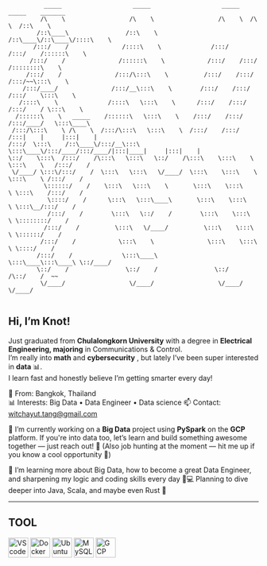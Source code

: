 ```
          _____                    _____                    _____    _____    _______         
         /\    \                  /\    \                  /\    \  /\    \  /::\    \        
        /::\____\                /::\    \                /::\____\/::\____\/::::\    \       
       /:::/    /               /::::\    \              /:::/    /:::/    /::::::\    \      
      /:::/    /               /::::::\    \            /:::/    /:::/    /::::::::\    \     
     /:::/    /               /:::/\:::\    \          /:::/    /:::/    /:::/~~\:::\    \    
    /:::/____/               /:::/__\:::\    \        /:::/    /:::/    /:::/    \:::\    \   
   /::::\    \              /::::\   \:::\    \      /:::/    /:::/    /:::/    / \:::\    \  
  /::::::\    \   _____    /::::::\   \:::\    \    /:::/    /:::/    /:::/____/   \:::\____\ 
 /:::/\:::\    \ /\    \  /:::/\:::\   \:::\    \  /:::/    /:::/    /:::|    |     |:::|    |
/:::/  \:::\    /::\____\/:::/__\:::\   \:::\____\/:::/____/:::/____/|:::|____|     |:::|    |
\::/    \:::\  /:::/    /\:::\   \:::\   \::/    /\:::\    \:::\    \ \:::\    \   /:::/    / 
 \/____/ \:::\/:::/    /  \:::\   \:::\   \/____/  \:::\    \:::\    \ \:::\    \ /:::/    /  
          \::::::/    /    \:::\   \:::\    \       \:::\    \:::\    \ \:::\    /:::/    /   
           \::::/    /      \:::\   \:::\____\       \:::\    \:::\    \ \:::\__/:::/    /    
           /:::/    /        \:::\   \::/    /        \:::\    \:::\    \ \::::::::/    /     
          /:::/    /          \:::\   \/____/          \:::\    \:::\    \ \::::::/    /      
         /:::/    /            \:::\    \               \:::\    \:::\    \ \::::/    /       
        /:::/    /              \:::\____\               \:::\____\:::\____\ \::/____/        
        \::/    /                \::/    /                \::/    /\::/    /  ~~              
         \/____/                  \/____/                  \/____/  \/____/                   
                                                                                              
```
## Hi, I’m Knot!  
Just graduated from **Chulalongkorn University** with a degree in **Electrical Engineering, majoring** in Communications & Control.  
I’m really into **math**  and **cybersecurity** , but lately I’ve been super interested in **data** 📊.  
I learn fast and honestly believe I’m getting smarter every day!

📍 From: Bangkok, Thailand  
📊 Interests: Big Data • Data Engineer • Data science
📫 Contact: witchayut.tang@gmail.com

🔭 I’m currently working on a **Big Data** project using **PySpark** on the **GCP** platform.
If you're into data too, let’s learn and build something awesome together — just reach out! 🙌
(Also job hunting at the moment — hit me up if you know a cool opportunity 💼)

🌱 I’m learning more about Big Data, how to become a great Data Engineer,
and sharpening my logic and coding skills every day 🧠💻
Planning to dive deeper into Java, Scala, and maybe even Rust 🚀
***
## TOOL
<p align="left"> <img src="https://upload.wikimedia.org/wikipedia/commons/thumb/9/9a/Visual_Studio_Code_1.35_icon.svg/250px-Visual_Studio_Code_1.35_icon.svg.png" alt="VScode" title="VScode" width="40" height="40"/> 
  <img src="https://cdn.jsdelivr.net/gh/devicons/devicon/icons/docker/docker-original.svg" alt="Docker" title="Docker" width="40" height="40"/> 
  <img src="https://upload.wikimedia.org/wikipedia/commons/thumb/9/9e/UbuntuCoF.svg/1024px-UbuntuCoF.svg.png" title="Ubuntu" width="40" height="40">
  <img src="https://zixzax.net/wp-content/uploads/2020/05/MySQL-%E0%B8%84%E0%B8%B7%E0%B8%AD%E0%B8%AD%E0%B8%B0%E0%B9%84%E0%B8%A3.png" title="MySQL" width="40" height="40">
  <img src="https://avatars.githubusercontent.com/u/2810941?s=280&v=4" title="GCP" width="40" height="40">
  
  

